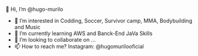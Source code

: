 👋 Hi, I’m @hugo-murilo
- 👀 I’m interested in Codding, Soccer, Survivor camp, MMA, Bodybuilding and Music
- 🌱 I’m currently learning AWS and Banck-End JaVa Skills
- 💞️ I’m looking to collaborate on ...
- 📫 How to reach me? Instagram: @hugomurilooficial
